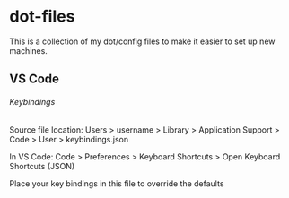 # dot-files

This is a collection of my dot/config files to make it easier to set up new machines.

## VS Code

###### Keybindings

Source file location: Users > username > Library > Application Support > Code > User > keybindings.json

In VS Code: Code > Preferences > Keyboard Shortcuts  > Open Keyboard Shortcuts (JSON)

Place your key bindings in this file to override the defaults
